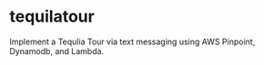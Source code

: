 # tequilatour
Implement a Tequlia Tour via text messaging using AWS Pinpoint, Dynamodb, and Lambda.
